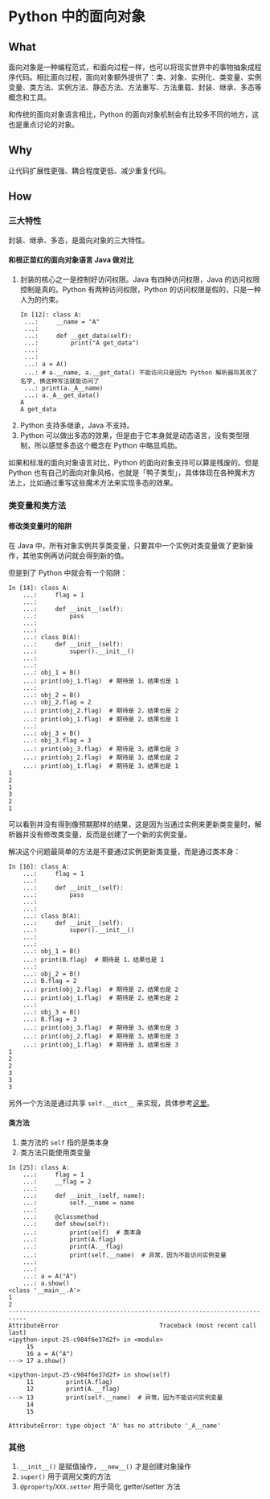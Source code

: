 # Python 中的面向对象

## What

面向对象是一种编程范式，和面向过程一样，也可以将现实世界中的事物抽象成程序代码。相比面向过程，面向对象额外提供了：类、对象、实例化、类变量、实例变量、类方法、实例方法、静态方法、方法重写、方法重载、封装、继承、多态等概念和工具。

和传统的面向对象语言相比，Python 的面向对象机制会有比较多不同的地方，这也是重点讨论的对象。

## Why

让代码扩展性更强、耦合程度更低、减少重复代码。

## How

### 三大特性

封装、继承、多态，是面向对象的三大特性。

#### 和根正苗红的面向对象语言 Java 做对比

1. 封装的核心之一是控制好访问权限。Java 有四种访问权限，Java 的访问权限控制是真的。Python 有两种访问权限，Python 的访问权限是假的，只是一种人为的约束。
   ```ipython
   In [12]: class A:
    ...:     __name = "A"
    ...:
    ...:     def __get_data(self):
    ...:         print("A get_data")
    ...:
    ...:
    ...: a = A()
    ...: # a.__name, a.__get_data() 不能访问只是因为 Python 解析器将其改了名字, 换这种写法就能访问了
    ...: print(a._A__name)
    ...: a._A__get_data()
   A
   A get_data
   ```
2. Python 支持多继承，Java 不支持。
3. Python 可以做出多态的效果，但是由于它本身就是动态语言，没有类型限制，所以感觉多态这个概念在 Python 中略显鸡肋。

如果和标准的面向对象语言对比，Python 的面向对象支持可以算是残废的。但是 Python 也有自己的面向对象风格，也就是「鸭子类型」，具体体现在各种魔术方法上，比如通过重写这些魔术方法来实现多态的效果。

### 类变量和类方法

#### 修改类变量时的陷阱

在 Java 中，所有对象实例共享类变量，只要其中一个实例对类变量做了更新操作，其他实例再访问就会得到新的值。

但是到了 Python 中就会有一个陷阱：

```ipython
In [14]: class A:
    ...:     flag = 1
    ...:
    ...:     def __init__(self):
    ...:         pass
    ...:
    ...:
    ...: class B(A):
    ...:     def __init__(self):
    ...:         super().__init__()
    ...:
    ...:
    ...: obj_1 = B()
    ...: print(obj_1.flag)  # 期待是 1，结果也是 1
    ...:
    ...: obj_2 = B()
    ...: obj_2.flag = 2
    ...: print(obj_2.flag)  # 期待是 2，结果也是 2
    ...: print(obj_1.flag)  # 期待是 2，结果也是 1
    ...:
    ...: obj_3 = B()
    ...: obj_3.flag = 3
    ...: print(obj_3.flag)  # 期待是 3，结果也是 3
    ...: print(obj_2.flag)  # 期待是 3，结果也是 2
    ...: print(obj_1.flag)  # 期待是 3，结果也是 1
1
2
1
3
2
1
```

可以看到并没有得到像预期那样的结果，这是因为当通过实例来更新类变量时，解析器并没有修改类变量，反而是创建了一个新的实例变量。

解决这个问题最简单的方法是不要通过实例更新类变量，而是通过类本身：

```IPYTHON
In [16]: class A:
    ...:     flag = 1
    ...:
    ...:     def __init__(self):
    ...:         pass
    ...:
    ...:
    ...: class B(A):
    ...:     def __init__(self):
    ...:         super().__init__()
    ...:
    ...:
    ...: obj_1 = B()
    ...: print(B.flag)  # 期待是 1，结果也是 1
    ...:
    ...: obj_2 = B()
    ...: B.flag = 2
    ...: print(obj_2.flag)  # 期待是 2，结果也是 2
    ...: print(obj_1.flag)  # 期待是 2，结果也是 2
    ...:
    ...: obj_3 = B()
    ...: B.flag = 3
    ...: print(obj_3.flag)  # 期待是 3，结果也是 3
    ...: print(obj_2.flag)  # 期待是 3，结果也是 3
    ...: print(obj_1.flag)  # 期待是 3，结果也是 3
1
2
2
3
3
3
```

另外一个方法是通过共享 `self.__dict__` 来实现，具体参考[这里](TODO)。

#### 类方法

1. 类方法的 `self` 指的是类本身
2. 类方法只能使用类变量

```IPYTHON
In [25]: class A:
    ...:     flag = 1
    ...:     __flag = 2
    ...:
    ...:     def __init__(self, name):
    ...:         self.__name = name
    ...:
    ...:     @classmethod
    ...:     def show(self):
    ...:         print(self)  # 类本身
    ...:         print(A.flag)
    ...:         print(A.__flag)
    ...:         print(self.__name)  # 异常，因为不能访问实例变量
    ...:
    ...:
    ...: a = A("A")
    ...: a.show()
<class '__main__.A'>
1
2
---------------------------------------------------------------------------
AttributeError                            Traceback (most recent call last)
<ipython-input-25-c984f6e37d2f> in <module>
     15
     16 a = A("A")
---> 17 a.show()

<ipython-input-25-c984f6e37d2f> in show(self)
     11         print(A.flag)
     12         print(A.__flag)
---> 13         print(self.__name)  # 异常，因为不能访问实例变量
     14
     15

AttributeError: type object 'A' has no attribute '_A__name'
```

### 其他

1. `__init__()` 是赋值操作，`__new__()` 才是创建对象操作
2. `super()` 用于调用父类的方法
3. `@property`/`XXX.setter` 用于简化 getter/setter 方法
